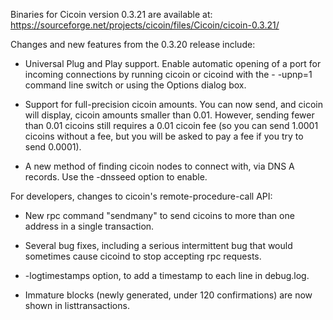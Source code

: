 Binaries for Cicoin version 0.3.21 are available at:
  https://sourceforge.net/projects/cicoin/files/Cicoin/cicoin-0.3.21/

Changes and new features from the 0.3.20 release include:

* Universal Plug and Play support.  Enable automatic opening of a port for incoming connections by running cicoin or cicoind with the - -upnp=1 command line switch or using the Options dialog box.

* Support for full-precision cicoin amounts.  You can now send, and cicoin will display, cicoin amounts smaller than 0.01.  However, sending fewer than 0.01 cicoins still requires a 0.01 cicoin fee (so you can send 1.0001 cicoins without a fee, but you will be asked to pay a fee if you try to send 0.0001).

* A new method of finding cicoin nodes to connect with, via DNS A records. Use the -dnsseed option to enable.

For developers, changes to cicoin's remote-procedure-call API:

* New rpc command "sendmany" to send cicoins to more than one address in a single transaction.

* Several bug fixes, including a serious intermittent bug that would sometimes cause cicoind to stop accepting rpc requests. 

* -logtimestamps option, to add a timestamp to each line in debug.log.

* Immature blocks (newly generated, under 120 confirmations) are now shown in listtransactions.
